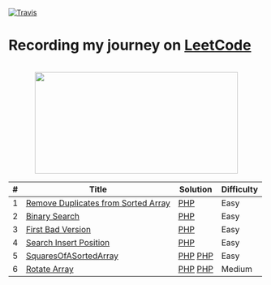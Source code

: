 [![Travis](https://img.shields.io/badge/language-PHP-blue.svg)]()

# Recording my journey on [LeetCode](https://leetcode.com/problemset/algorithms/) 


<p align="center">  
	<br>
	<a href="https://leetcode.com/problemset/algorithms/">
        <img height=200 width = 400 src="https://tva1.sinaimg.cn/large/007S8ZIlly1ghluelm27rj30dw0780sm.jpg"> 
    </a>
    <br>
</p>


| # | Title | Solution | Difficulty |
|---| ----- | -------- | ---------- |
|1|[Remove Duplicates from Sorted Array](https://leetcode.com/problems/remove-duplicates-from-sorted-array/) | [PHP](https://github.com/3omarbadr/LeetCode-Problems/blob/main/Easy/RemoveDuplicatesfromSortedArray.php) |Easy|
|2|[Binary Search](https://leetcode.com/problems/binary-search/) | [PHP](https://github.com/3omarbadr/LeetCode-Problems/blob/main/Easy/BinarySearch.php) |Easy|
|3|[First Bad Version](https://leetcode.com/problems/first-bad-version/) | [PHP](https://github.com/3omarbadr/LeetCode-Problems/blob/main/Easy/FirstBadVersion.php) |Easy|
|4|[Search Insert Position](https://leetcode.com/problems/search-insert-position/) | [PHP](https://github.com/3omarbadr/LeetCode-Problems/blob/main/Easy/SearchInsertPosition.php) |Easy|
|5|[SquaresOfASortedArray](https://leetcode.com/problems/squares-of-a-sorted-array/) | [PHP](https://github.com/3omarbadr/LeetCode-Problems/blob/main/Easy/SquaresOfASortedArray.php) [PHP](https://github.com/3omarbadr/LeetCode-Problems/blob/main/Easy/SquaresOfASortedArray2.php) |Easy|
|6|[Rotate Array](https://leetcode.com/problems/rotate-array/) | [PHP](https://github.com/3omarbadr/LeetCode-Problems/blob/main/Easy/RotateArray.php) [PHP](https://github.com/3omarbadr/LeetCode-Problems/blob/main/Easy/RotateArray2.php) |Medium|
